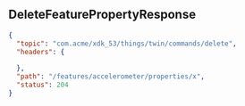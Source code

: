 ## DeleteFeaturePropertyResponse

```json
{
  "topic": "com.acme/xdk_53/things/twin/commands/delete",
  "headers": {
    
  },
  "path": "/features/accelerometer/properties/x",
  "status": 204
}
```
